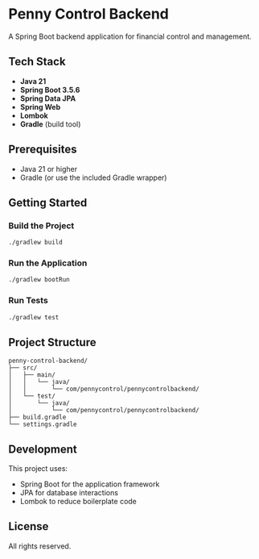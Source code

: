 # Penny Control Backend

A Spring Boot backend application for financial control and management.

## Tech Stack

- **Java 21**
- **Spring Boot 3.5.6**
- **Spring Data JPA**
- **Spring Web**
- **Lombok**
- **Gradle** (build tool)

## Prerequisites

- Java 21 or higher
- Gradle (or use the included Gradle wrapper)

## Getting Started

### Build the Project

```bash
./gradlew build
```

### Run the Application

```bash
./gradlew bootRun
```

### Run Tests

```bash
./gradlew test
```

## Project Structure

```
penny-control-backend/
├── src/
│   ├── main/
│   │   └── java/
│   │       └── com/pennycontrol/pennycontrolbackend/
│   └── test/
│       └── java/
│           └── com/pennycontrol/pennycontrolbackend/
├── build.gradle
└── settings.gradle
```

## Development

This project uses:
- Spring Boot for the application framework
- JPA for database interactions
- Lombok to reduce boilerplate code

## License

All rights reserved.